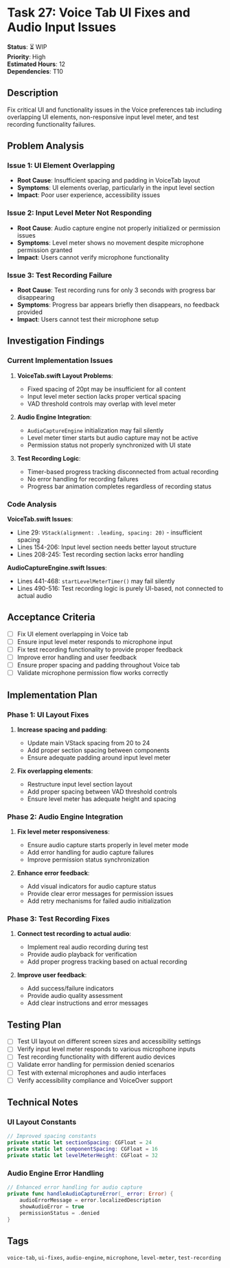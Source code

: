 # Task 27: Voice Tab UI Fixes and Audio Input Issues

**Status**: ⏳ WIP  
**Priority**: High  
**Estimated Hours**: 12  
**Dependencies**: T10  

## Description

Fix critical UI and functionality issues in the Voice preferences tab including overlapping UI elements, non-responsive input level meter, and test recording functionality failures.

## Problem Analysis

### Issue 1: UI Element Overlapping
- **Root Cause**: Insufficient spacing and padding in VoiceTab layout
- **Symptoms**: UI elements overlap, particularly in the input level section
- **Impact**: Poor user experience, accessibility issues

### Issue 2: Input Level Meter Not Responding
- **Root Cause**: Audio capture engine not properly initialized or permission issues
- **Symptoms**: Level meter shows no movement despite microphone permission granted
- **Impact**: Users cannot verify microphone functionality

### Issue 3: Test Recording Failure
- **Root Cause**: Test recording runs for only 3 seconds with progress bar disappearing
- **Symptoms**: Progress bar appears briefly then disappears, no feedback provided
- **Impact**: Users cannot test their microphone setup

## Investigation Findings

### Current Implementation Issues

1. **VoiceTab.swift Layout Problems**:
   - Fixed spacing of 20pt may be insufficient for all content
   - Input level meter section lacks proper vertical spacing
   - VAD threshold controls may overlap with level meter

2. **Audio Engine Integration**:
   - `AudioCaptureEngine` initialization may fail silently
   - Level meter timer starts but audio capture may not be active
   - Permission status not properly synchronized with UI state

3. **Test Recording Logic**:
   - Timer-based progress tracking disconnected from actual recording
   - No error handling for recording failures
   - Progress bar animation completes regardless of recording status

### Code Analysis

**VoiceTab.swift Issues**:
- Line 29: `VStack(alignment: .leading, spacing: 20)` - insufficient spacing
- Lines 154-206: Input level section needs better layout structure
- Lines 208-245: Test recording section lacks error handling

**AudioCaptureEngine.swift Issues**:
- Lines 441-468: `startLevelMeterTimer()` may fail silently
- Lines 490-516: Test recording logic is purely UI-based, not connected to actual audio

## Acceptance Criteria

- [ ] Fix UI element overlapping in Voice tab
- [ ] Ensure input level meter responds to microphone input
- [ ] Fix test recording functionality to provide proper feedback
- [ ] Improve error handling and user feedback
- [ ] Ensure proper spacing and padding throughout Voice tab
- [ ] Validate microphone permission flow works correctly

## Implementation Plan

### Phase 1: UI Layout Fixes
1. **Increase spacing and padding**:
   - Update main VStack spacing from 20 to 24
   - Add proper section spacing between components
   - Ensure adequate padding around input level meter

2. **Fix overlapping elements**:
   - Restructure input level section layout
   - Add proper spacing between VAD threshold controls
   - Ensure level meter has adequate height and spacing

### Phase 2: Audio Engine Integration
1. **Fix level meter responsiveness**:
   - Ensure audio capture starts properly in level meter mode
   - Add error handling for audio capture failures
   - Improve permission status synchronization

2. **Enhance error feedback**:
   - Add visual indicators for audio capture status
   - Provide clear error messages for permission issues
   - Add retry mechanisms for failed audio initialization

### Phase 3: Test Recording Fixes
1. **Connect test recording to actual audio**:
   - Implement real audio recording during test
   - Provide audio playback for verification
   - Add proper progress tracking based on actual recording

2. **Improve user feedback**:
   - Add success/failure indicators
   - Provide audio quality assessment
   - Add clear instructions and error messages

## Testing Plan

- [ ] Test UI layout on different screen sizes and accessibility settings
- [ ] Verify input level meter responds to various microphone inputs
- [ ] Test recording functionality with different audio devices
- [ ] Validate error handling for permission denied scenarios
- [ ] Test with external microphones and audio interfaces
- [ ] Verify accessibility compliance and VoiceOver support

## Technical Notes

### UI Layout Constants
```swift
// Improved spacing constants
private static let sectionSpacing: CGFloat = 24
private static let componentSpacing: CGFloat = 16
private static let levelMeterHeight: CGFloat = 32
```

### Audio Engine Error Handling
```swift
// Enhanced error handling for audio capture
private func handleAudioCaptureError(_ error: Error) {
    audioErrorMessage = error.localizedDescription
    showAudioError = true
    permissionStatus = .denied
}
```

## Tags
`voice-tab`, `ui-fixes`, `audio-engine`, `microphone`, `level-meter`, `test-recording`
